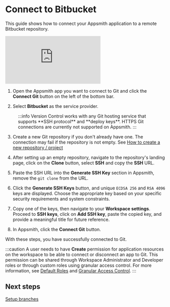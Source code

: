 # Connect to Bitbucket

This guide shows how to connect your Appsmith application to a remote Bitbucket repository.

<div style={{ position: "relative", paddingBottom: "calc(50.520833333333336% + 41px)", height: "0", width: "100%" }}>
  <iframe src="https://demo.arcade.software/1G22udy8fLxh2Yx6Ysps?embed" frameborder="0" loading="lazy" webkitallowfullscreen mozallowfullscreen allowfullscreen style={{ position: "absolute", top: "0", left: "0", width: "100%", height: "100%", colorScheme: "light" }} title="Appsmith | Connect Data">
  </iframe>
</div>


1. Open the Appsmith app you want to connect to Git and click the **Connect Git** button on the left of the bottom bar.

2. Select **Bitbucket** as the service provider. 

<dd>
:::info
Version Control works with any Git hosting service that supports **SSH protocol** and **deploy keys**. HTTPS Git connections are currently not supported on Appsmith.
:::

</dd>

3. Create a new Git repository if you don't already have one. The connection may fail if the repository is not empty. See [How to create a new repository / project](https://support.atlassian.com/bitbucket-cloud/docs/create-a-git-repository/)


4. After setting up an empty repository, navigate to the repository's landing page, click on the **Clone** button, select **SSH** and copy the **SSH** URL.

5. Paste the SSH URL into the **Generate SSH Key** section in Appsmith, remove the `git clone` from the URL. 

6. Click the **Generate SSH Keys** button, and unique `ECDSA 256` and `RSA 4096` keys are displayed. Choose the appropriate key based on your specific security requirements and system constraints.

7. Copy one of the keys, then navigate to your **Workspace settings**. Proceed to **SSH keys**, click on **Add SSH key**, paste the copied key, and provide a meaningful title for future reference.

8. In Appsmith, click the **Connect Git** button.

With these steps, you have successfully connected to Git.

:::caution
A user needs to have **Create** permission for application resources on the workspace to be able to connect or disconnect an app to Git. This permission can be shared through Workspace Administrator and Developer roles or through custom roles using granular access control. For more information, see [Default Roles](/advanced-concepts/invite-users#default-roles-for-workspace) and [Granular Access Control](/advanced-concepts/granular-access-control/roles#application-resources).
:::

## Next steps

[Setup branches](/advanced-concepts/version-control-with-git/working-with-branches)

